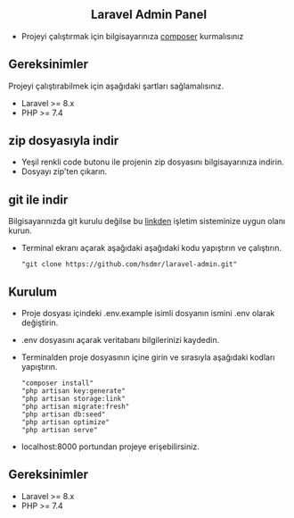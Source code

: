<h2 align="center">
    Laravel Admin Panel
</h2>

- Projeyi çalıştırmak için bilgisayarınıza <a href="https://getcomposer.org/">composer</a> kurmalısınız

## Gereksinimler

Projeyi çalıştırabilmek için aşağıdaki şartları sağlamalısınız.

- Laravel >= 8.x
- PHP >= 7.4

## zip dosyasıyla indir

- Yeşil renkli code butonu ile projenin zip dosyasını bilgisayarınıza indirin.
- Dosyayı zip'ten çıkarın.

## git ile indir

Bilgisayarınızda git kurulu değilse bu <a href="https://git-scm.com/downloads">linkden</a> işletim sisteminize uygun olanı kurun.

- Terminal ekranı açarak aşağıdaki aşağıdaki kodu yapıştırın ve çalıştırın.
  ```
  "git clone https://github.com/hsdmr/laravel-admin.git"
  ```
## Kurulum

- Proje dosyası içindeki .env.example isimli dosyanın ismini .env olarak değiştirin.
- .env dosyasını açarak veritabanı bilgilerinizi kaydedin.
- Terminalden proje dosyasının içine girin ve sırasıyla aşağıdaki kodları yapıştırın.

  ```
  "composer install"
  "php artisan key:generate"
  "php artisan storage:link"
  "php artisan migrate:fresh"
  "php artisan db:seed"
  "php artisan optimize"
  "php artisan serve"
  ```

- localhost:8000 portundan projeye erişebilirsiniz.

## Gereksinimler

- Laravel >= 8.x
- PHP >= 7.4

